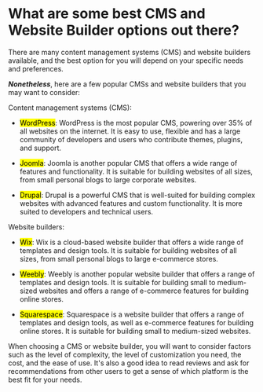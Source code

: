 # What are some best CMS and Website Builder options out there?

There are many content management systems (CMS) and website builders available, and the best option for you will depend on your specific needs and preferences.

***Nonetheless***, here are a few popular CMSs and website builders that you may want to consider:

Content management systems (CMS):

* <mark>WordPress</mark>: WordPress is the most popular CMS, powering over 35% of all websites on the internet. It is easy to use, flexible and has a large community of developers and users who contribute themes, plugins, and support.
    
* <mark>Joomla</mark>: Joomla is another popular CMS that offers a wide range of features and functionality. It is suitable for building websites of all sizes, from small personal blogs to large corporate websites.
    
* <mark>Drupal</mark>: Drupal is a powerful CMS that is well-suited for building complex websites with advanced features and custom functionality. It is more suited to developers and technical users.
    

Website builders:

* <mark>Wix</mark>: Wix is a cloud-based website builder that offers a wide range of templates and design tools. It is suitable for building websites of all sizes, from small personal blogs to large e-commerce stores.
    
* <mark>Weebly</mark>: Weebly is another popular website builder that offers a range of templates and design tools. It is suitable for building small to medium-sized websites and offers a range of e-commerce features for building online stores.
    
* <mark>Squarespace</mark>: Squarespace is a website builder that offers a range of templates and design tools, as well as e-commerce features for building online stores. It is suitable for building small to medium-sized websites.
    

When choosing a CMS or website builder, you will want to consider factors such as the level of complexity, the level of customization you need, the cost, and the ease of use. It's also a good idea to read reviews and ask for recommendations from other users to get a sense of which platform is the best fit for your needs.